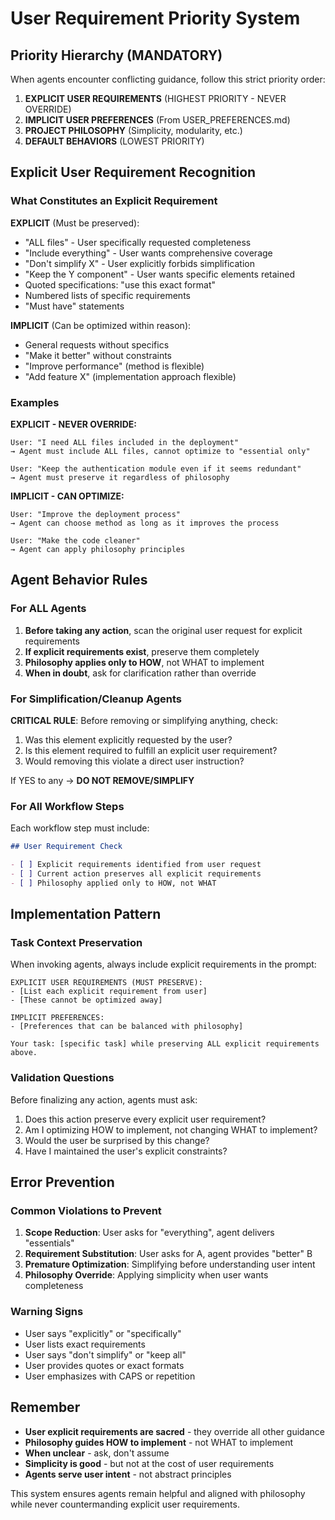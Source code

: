 # User Requirement Priority System

## Priority Hierarchy (MANDATORY)

When agents encounter conflicting guidance, follow this strict priority order:

1. **EXPLICIT USER REQUIREMENTS** (HIGHEST PRIORITY - NEVER OVERRIDE)
2. **IMPLICIT USER PREFERENCES** (From USER_PREFERENCES.md)
3. **PROJECT PHILOSOPHY** (Simplicity, modularity, etc.)
4. **DEFAULT BEHAVIORS** (LOWEST PRIORITY)

## Explicit User Requirement Recognition

### What Constitutes an Explicit Requirement

**EXPLICIT** (Must be preserved):

- "ALL files" - User specifically requested completeness
- "Include everything" - User wants comprehensive coverage
- "Don't simplify X" - User explicitly forbids simplification
- "Keep the Y component" - User wants specific elements retained
- Quoted specifications: "use this exact format"
- Numbered lists of specific requirements
- "Must have" statements

**IMPLICIT** (Can be optimized within reason):

- General requests without specifics
- "Make it better" without constraints
- "Improve performance" (method is flexible)
- "Add feature X" (implementation approach flexible)

### Examples

**EXPLICIT - NEVER OVERRIDE:**

```
User: "I need ALL files included in the deployment"
→ Agent must include ALL files, cannot optimize to "essential only"

User: "Keep the authentication module even if it seems redundant"
→ Agent must preserve it regardless of philosophy
```

**IMPLICIT - CAN OPTIMIZE:**

```
User: "Improve the deployment process"
→ Agent can choose method as long as it improves the process

User: "Make the code cleaner"
→ Agent can apply philosophy principles
```

## Agent Behavior Rules

### For ALL Agents

1. **Before taking any action**, scan the original user request for explicit requirements
2. **If explicit requirements exist**, preserve them completely
3. **Philosophy applies only to HOW**, not WHAT to implement
4. **When in doubt**, ask for clarification rather than override

### For Simplification/Cleanup Agents

**CRITICAL RULE**: Before removing or simplifying anything, check:

1. Was this element explicitly requested by the user?
2. Is this element required to fulfill an explicit user requirement?
3. Would removing this violate a direct user instruction?

If YES to any → **DO NOT REMOVE/SIMPLIFY**

### For All Workflow Steps

Each workflow step must include:

```markdown
## User Requirement Check

- [ ] Explicit requirements identified from user request
- [ ] Current action preserves all explicit requirements
- [ ] Philosophy applied only to HOW, not WHAT
```

## Implementation Pattern

### Task Context Preservation

When invoking agents, always include explicit requirements in the prompt:

```
EXPLICIT USER REQUIREMENTS (MUST PRESERVE):
- [List each explicit requirement from user]
- [These cannot be optimized away]

IMPLICIT PREFERENCES:
- [Preferences that can be balanced with philosophy]

Your task: [specific task] while preserving ALL explicit requirements above.
```

### Validation Questions

Before finalizing any action, agents must ask:

1. Does this action preserve every explicit user requirement?
2. Am I optimizing HOW to implement, not changing WHAT to implement?
3. Would the user be surprised by this change?
4. Have I maintained the user's explicit constraints?

## Error Prevention

### Common Violations to Prevent

1. **Scope Reduction**: User asks for "everything", agent delivers "essentials"
2. **Requirement Substitution**: User asks for A, agent provides "better" B
3. **Premature Optimization**: Simplifying before understanding user intent
4. **Philosophy Override**: Applying simplicity when user wants completeness

### Warning Signs

- User says "explicitly" or "specifically"
- User lists exact requirements
- User says "don't simplify" or "keep all"
- User provides quotes or exact formats
- User emphasizes with CAPS or repetition

## Remember

- **User explicit requirements are sacred** - they override all other guidance
- **Philosophy guides HOW to implement** - not WHAT to implement
- **When unclear** - ask, don't assume
- **Simplicity is good** - but not at the cost of user requirements
- **Agents serve user intent** - not abstract principles

This system ensures agents remain helpful and aligned with philosophy while never countermanding explicit user requirements.
